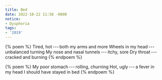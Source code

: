 ```yaml
---
title: Bed
date: 2022-10-22 11:58 -0800
notice:
- Dysphoria
tags:
- '2019'
---
```

{% poem %}
Tired, hot&thinsp;---&thinsp;both my arms and more
Wheels in my head&thinsp;---&thinsp;unbalanced turning
My nose and nasal tunnels&thinsp;---&thinsp;itchy, sore
Dry throat&thinsp;---&thinsp;cracked and burning
{% endpoem %}

{% poem %}
My poor stomach&thinsp;---&thinsp;rolling, churning
Hot, ugly&thinsp;---&thinsp;a fever in my head
I should have stayed in bed
{% endpoem %}


